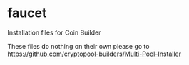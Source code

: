 # faucet
Installation files for Coin Builder

These files do nothing on their own please go to https://github.com/cryptopool-builders/Multi-Pool-Installer
